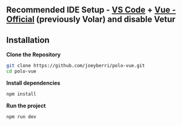 ## Recommended IDE Setup - [VS Code](https://code.visualstudio.com/) + [Vue - Official](https://marketplace.visualstudio.com/items?itemName=Vue.volar) (previously Volar) and disable Vetur 
## Installation 
**Clone the Repository** 
```bash 
git clone https://github.com/joeyberri/polo-vue.git
cd polo-vue 
```
**Install dependencies** 
```bash 
npm install  
```

**Run the project** 
```bash 
npm run dev
